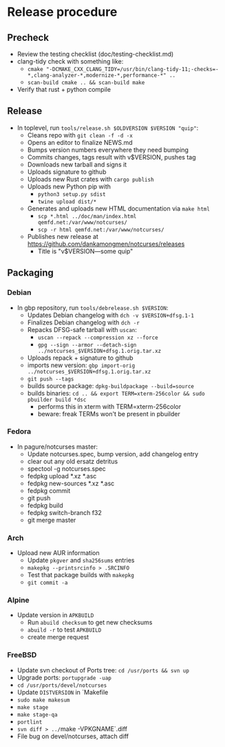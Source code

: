 # Release procedure

## Precheck

* Review the testing checklist (doc/testing-checklist.md)
* clang-tidy check with something like:
  * `cmake "-DCMAKE_CXX_CLANG_TIDY=/usr/bin/clang-tidy-11;-checks=-*,clang-analyzer-*,modernize-*,performance-*" ..`
  * `scan-build cmake .. && scan-build make`
* Verify that rust + python compile

## Release

* In toplevel, run `tools/release.sh $OLDVERSION $VERSION "quip"`:
  * Cleans repo with `git clean -f -d -x`
  * Opens an editor to finalize NEWS.md
  * Bumps version numbers everywhere they need bumping
  * Commits changes, tags result with v$VERSION, pushes tag
  * Downloads new tarball and signs it
  * Uploads signature to github
  * Uploads new Rust crates with `cargo publish`
  * Uploads new Python pip with
    * `python3 setup.py sdist`
    * `twine upload dist/*`
  * Generates and uploads new HTML documentation via `make html`
    * `scp *.html ../doc/man/index.html qemfd.net:/var/www/notcurses/`
    * `scp -r html qemfd.net:/var/www/notcurses/`
  * Publishes new release at https://github.com/dankamongmen/notcurses/releases
    * Title is "v$VERSION—some quip"

## Packaging

### Debian

* In gbp repository, run `tools/debrelease.sh $VERSION`:
  * Updates Debian changelog with `dch -v $VERSION+dfsg.1-1`
  * Finalizes Debian changelog with `dch -r`
  * Repacks DFSG-safe tarball with `uscan`:
    * `uscan --repack --compression xz --force`
    * `gpg --sign --armor --detach-sign ../notcurses_$VERSION+dfsg.1.orig.tar.xz`
  * Uploads repack + signature to github
  * imports new version: `gbp import-orig ../notcurses_$VERSION+dfsg.1.orig.tar.xz`
  * `git push --tags`
  * builds source package: `dpkg-buildpackage --build=source`
  * builds binaries: `cd .. && export TERM=xterm-256color && sudo pbuilder build *dsc`
    * performs this in xterm with TERM=xterm-256color
    * beware: freak TERMs won't be present in pbuilder

### Fedora

* In pagure/notcurses master:
  * Update notcurses.spec, bump version, add changelog entry
  * clear out any old ersatz detritus
  * spectool -g notcurses.spec
  * fedpkg upload *.xz *.asc
  * fedpkg new-sources *.xz *.asc
  * fedpkg commit
  * git push
  * fedpkg build
  * fedpkg switch-branch f32
  * git merge master

### Arch

* Upload new AUR information
  * Update `pkgver` and `sha256sums` entries
  * `makepkg --printsrcinfo > .SRCINFO`
  * Test that package builds with `makepkg`
  * `git commit -a`

### Alpine

* Update version in `APKBUILD`
  * Run `abuild checksum` to get new checksums
  * `abuild -r` to test `APKBUILD`
  * create merge request

### FreeBSD

* Update svn checkout of Ports tree: `cd /usr/ports && svn up`
* Upgrade ports: `portupgrade -uap`
* `cd /usr/ports/devel/notcurses`
* Update `DISTVERSION` in `Makefile
* `sudo make makesum`
* `make stage`
* `make stage-qa`
* `portlint`
* `svn diff > ../`make -VPKGNAME`.diff
* File bug on devel/notcurses, attach diff

